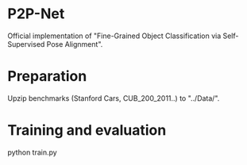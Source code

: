 # P2P-Net
Official implementation of "Fine-Grained Object Classification via Self-Supervised Pose Alignment".


# Preparation
Upzip benchmarks (Stanford Cars, CUB_200_2011..) to "../Data/".

# Training and evaluation
python train.py
